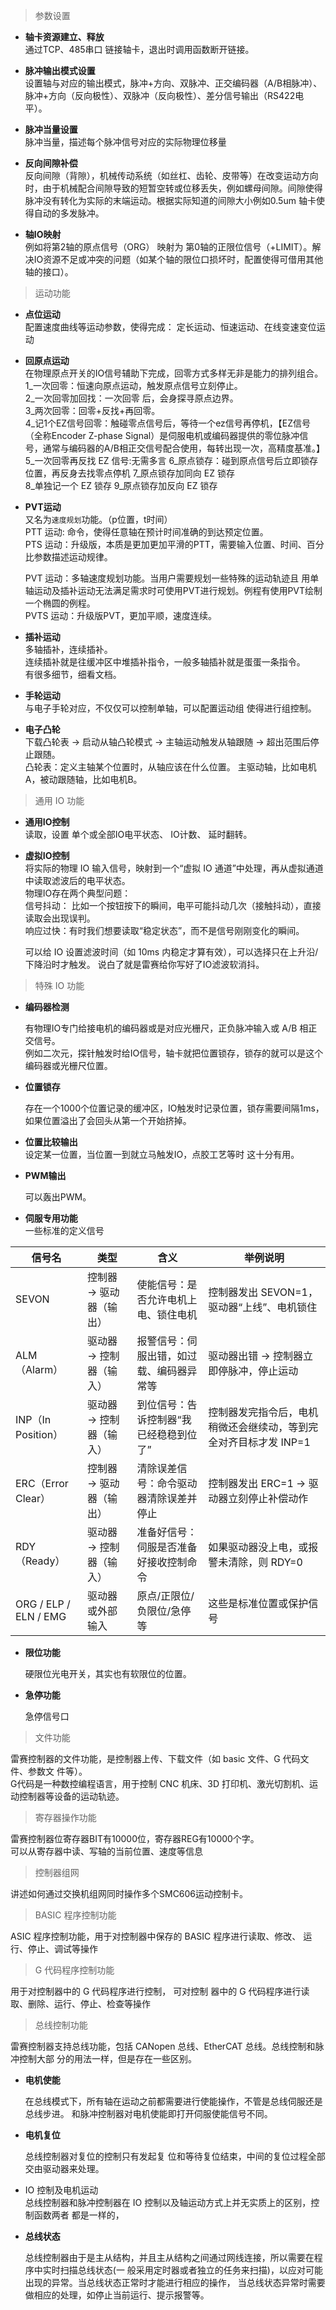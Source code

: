 
> 参数设置

* **轴卡资源建立、释放**    
    通过TCP、485串口 链接轴卡，退出时调用函数断开链接。       
    
* **脉冲输出模式设置**      
    设置轴与对应的输出模式，脉冲+方向、双脉冲、正交编码器（A/B相脉冲）、脉冲+方向（反向极性）、双脉冲（反向极性）、差分信号输出（RS422电平）。    

* **脉冲当量设置**    
    脉冲当量，描述每个脉冲信号对应的实际物理位移量

* **反向间隙补偿**   
    反向间隙（背隙），机械传动系统（如丝杠、齿轮、皮带等）在改变运动方向时，由于机械配合间隙导致的短暂空转或位移丢失，例如螺母间隙。间隙使得脉冲没有转化为实际的末端运动。根据实际知道的间隙大小例如0.5um 轴卡使得自动的多发脉冲。        

* **轴IO映射**    
    例如将第2轴的原点信号（ORG） 映射为 第0轴的正限位信号（+LIMIT）。解决IO资源不足或冲突的问题（如某个轴的限位口损坏时，配置使得可借用其他轴的接口）。  


> 运动功能 

* **点位运动**  
    配置速度曲线等运动参数，使得完成： 定长运动、恒速运动、在线变速变位运动

* **回原点运动**   
    在物理原点开关的IO信号辅助下完成，回零方式多样无非是能力的排列组合。    
    1_一次回零：恒速向原点运动，触发原点信号立刻停止。  
    2_一次回零加回找：一次回零 后，会身探寻原点边界。  
    3_两次回零：回零+反找+再回零。   
    4_记1个EZ信号回零：触碰零点信号后，等待一个ez信号再停机，【EZ信号（全称Encoder Z-phase Signal）是伺服电机或编码器提供的零位脉冲信号，通常与编码器的A/B相正交信号配合使用，每转出现一次，高精度基准。】  
    5_一次回零再反找 EZ 信号:无需多言
    6_原点锁存：碰到原点信号后立即锁存位置，再反身去找零点停机
    7_原点锁存加同向 EZ 锁存  
    8_单独记一个 EZ 锁存
    9_原点锁存加反向 EZ 锁存   

* **PVT运动**   
    又名为`速度规划`功能。（p位置，t时间）      
    PTT 运动: 命令，使得任意轴在预计时间准确的到达预定位置。    
    PTS 运动：升级版，本质是更加更加平滑的PTT，需要输入位置、时间、百分比参数描述运动规律。     

    PVT 运动：多轴速度规划功能。当用户需要规划一些特殊的运动轨迹且 
    用单轴运动及插补运动无法满足需求时可使用PVT进行规划。例程有使用PVT绘制一个椭圆的例程。     
    PVTS 运动：升级版PVT，更加平顺，速度连续。

* **插补运动**  
    多轴插补，连续插补。   
    连续插补就是往缓冲区中堆插补指令，一般多轴插补就是蛋蛋一条指令。  
    有很多细节，细看文档。     

* **手轮运动**  
    与电子手轮对应，不仅仅可以控制单轴，可以配置运动组 使得进行组控制。  

* **电子凸轮**   
    下载凸轮表 → 启动从轴凸轮模式 → 主轴运动触发从轴跟随 → 超出范围后停止跟随。   
    凸轮表：定义主轴某个位置时，从轴应该在什么位置。 主驱动轴，比如电机A，被动跟随轴，比如电机B。   



> 通用 IO 功能   

* **通用IO控制**   
    读取，设置  单个或全部IO电平状态、 IO计数、 延时翻转。   

* **虚拟IO控制**    
    将实际的物理 IO 输入信号，映射到一个“虚拟 IO 通道”中处理，再从虚拟通道中读取滤波后的电平状态。  
    物理IO存在两个典型问题：   
        信号抖动： 比如一个按钮按下的瞬间，电平可能抖动几次（接触抖动），直接读取会出现误判。  
        响应过快：有时我们想要读取“稳定状态”，而不是信号刚刚变化的瞬间。   

    可以给 IO 设置滤波时间（如 10ms 内稳定才算有效），可以选择只在上升沿/下降沿时才触发。 说白了就是雷赛给你写好了IO滤波软消抖。      

> 特殊 IO 功能   

* **编码器检测**  

    有物理IO专门给接电机的编码器或是对应光栅尺，正负脉冲输入或 A/B 相正交信号。    
    例如二次元，探针触发时给IO信号，轴卡就把位置锁存，锁存的就可以是这个编码器或光栅尺位置。    

* **位置锁存**    

    存在一个1000个位置记录的缓冲区，IO触发时记录位置，锁存需要间隔1ms，如果位置溢出了会回头从第一个开始挤掉。  


* **位置比较输出**   
    设定某一位置，当位置一到就立马触发IO，点胶工艺等时 这十分有用。   

* **PWM输出**    

    可以轰出PWM。  

* **伺服专用功能**     
    一些标准的定义信号       


    
| 信号名              | 类型                        | 含义                                               | 举例说明                                                                 |
|---------------------|-----------------------------|----------------------------------------------------|--------------------------------------------------------------------------|
| SEVON               | 控制器 → 驱动器（输出）     | 使能信号：是否允许电机上电、锁住电机              | 控制器发出 SEVON=1，驱动器“上线”、电机锁住                              |
| ALM（Alarm）        | 驱动器 → 控制器（输入）     | 报警信号：伺服出错，如过载、编码器异常等          | 驱动器出错 → 控制器立即停脉冲，停止运动                                 |
| INP（In Position）  | 驱动器 → 控制器（输入）     | 到位信号：告诉控制器“我已经稳稳到位了”           | 控制器发完指令后，电机稍微还会继续动，等到完全对齐目标才发 INP=1       |
| ERC（Error Clear）  | 控制器 → 驱动器（输出）     | 清除误差信号：命令驱动器清除误差并停止            | 控制器发出 ERC=1 → 驱动器立刻停止补偿动作                               |
| RDY（Ready）        | 驱动器 → 控制器（输入）     | 准备好信号：伺服是否准备好接收控制命令            | 如果驱动器没上电，或报警未清除，则 RDY=0                                |
| ORG / ELP / ELN / EMG | 驱动器或外部输入           | 原点/正限位/负限位/急停等                         | 这些是标准位置或保护信号                                                |





* **限位功能**      

    硬限位光电开关，其实也有软限位的位置。

* **急停功能**    

    急停信号口


> 文件功能  

雷赛控制器的文件功能，是控制器上传、下载文件（如 basic 文件、G 代码文件、参数文 件等）。     
G代码是一种数控编程语言，用于控制 CNC 机床、3D 打印机、激光切割机、运动控制器等设备的运动轨迹。   


> 寄存器操作功能   

雷赛控制器位寄存器BIT有10000位，寄存器REG有10000个字。    
可以从寄存器中读、写轴的当前位置、速度等信息

> 控制器组网  

讲述如何通过交换机组网同时操作多个SMC606运动控制卡。  

> BASIC 程序控制功能  

ASIC 程序控制功能，用于对控制器中保存的 BASIC 程序进行读取、修改、 运行、停止、调试等操作  

> G 代码程序控制功能  

用于对控制器中的 G 代码程序进行控制， 可对控制 器中的 G 代码程序进行读取、删除、运行、停止、检查等操作   

> 总线控制功能  

雷赛控制器支持总线功能，包括 CANopen 总线、EtherCAT 总线。总线控制和脉冲控制大部 分的用法一样，但是存在一些区别。  

* **电机使能**   

    在总线模式下，所有轴在运动之前都需要进行使能操作，不管是总线伺服还是总线步进。 和脉冲控制器对电机使能即打开伺服使能信号不同。  

* **电机复位**     

    总线控制器对复位的控制只有发起复 位和等待复位结束，中间的复位过程全部交由驱动器来处理。    

* IO 控制及电机运动  
    总线控制器和脉冲控制器在 IO 控制以及轴运动方式上并无实质上的区别，控制函数两者 都是一样的，

* **总线状态**      

    总线控制器由于是主从结构，并且主从结构之间通过网线连接，所以需要在程序中实时扫描总线状态(一 般采用定时器或者独立的任务来扫描)，以应对可能出现的异常。当总线状态正常时才能进行相应的操作， 当总线状态异常时需要做相应的处理，如停止当前运行、提示报警等。

